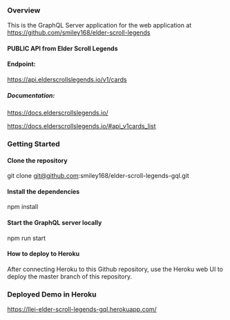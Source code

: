 ### Overview

This is the GraphQL Server application for the web application at https://github.com/smiley168/elder-scroll-legends

#### PUBLIC API from Elder Scroll Legends

#### Endpoint: 

https://api.elderscrollslegends.io/v1/cards

##### Documentation: 

https://docs.elderscrollslegends.io/

https://docs.elderscrollslegends.io/#api_v1cards_list


### Getting Started

#### Clone the repository

git clone git@github.com:smiley168/elder-scroll-legends-gql.git

#### Install the dependencies

npm install

#### Start the GraphQL server locally

npm run start


#### How to deploy to Heroku

After connecting Heroku to this Github repository, use the Heroku web UI to deploy the master branch of this repository.

### Deployed Demo in Heroku

https://llei-elder-scroll-legends-gql.herokuapp.com/
